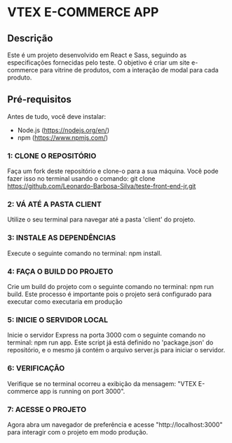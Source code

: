 # VTEX E-COMMERCE APP

## Descrição
Este é um projeto desenvolvido em React e Sass, seguindo as especificações fornecidas pelo teste. O objetivo é criar um site e-commerce para vitrine de produtos, com a interação de modal para cada produto.

## Pré-requisitos
Antes de tudo, você deve instalar:

- Node.js (https://nodejs.org/en/)
- npm (https://www.npmjs.com/)


### 1: CLONE O REPOSITÓRIO

Faça um fork deste repositório e clone-o para a sua máquina. Você pode fazer isso no terminal usando o comando: git clone https://github.com/Leonardo-Barbosa-Silva/teste-front-end-jr.git

### 2: VÁ ATÉ A PASTA CLIENT

Utilize o seu terminal para navegar até a pasta 'client' do projeto.

### 3: INSTALE AS DEPENDÊNCIAS

Execute o seguinte comando no terminal: npm install.

### 4: FAÇA O BUILD DO PROJETO

Crie um build do projeto com o seguinte comando no terminal: npm run build. Este processo é importante pois o projeto será configurado para executar como executaria em produção

### 5: INICIE O SERVIDOR LOCAL

Inicie o servidor Express na porta 3000 com o seguinte comando no terminal: npm run app. Este script já está definido no 'package.json' do repositório, e o mesmo já contém o arquivo server.js para iniciar o servidor.

### 6: VERIFICAÇÃO

Verifique se no terminal ocorreu a exibição da mensagem: "VTEX E-commerce app is running on port 3000".

### 7: ACESSE O PROJETO

Agora abra um navegador de preferência e acesse "http://localhost:3000" para interagir com o projeto em modo produção.
